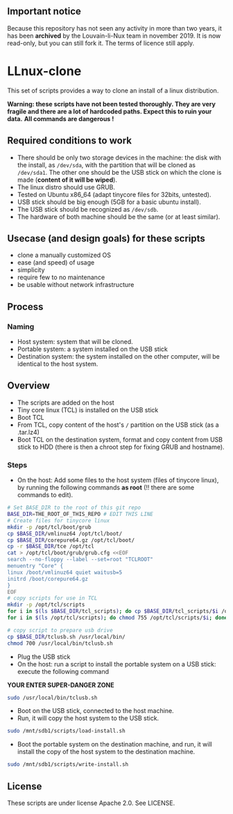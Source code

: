 ## Important notice
Because this repository has not seen any activity in more than two years, it has been **archived** by the Louvain-li-Nux team in november 2019. It is now read-only, but you can still fork it. The terms of licence still apply.

# LLnux-clone

This set of scripts provides a way to clone an install of a linux distribution.

**Warning: these scripts have not been tested thoroughly. They are very fragile and there are a lot of hardcoded paths. Expect this to ruin your data.**
**All commands are dangerous !**

## Required conditions to work

+ There should be only two storage devices in the machine: the disk with the install, as `/dev/sda`, with the partition that will be cloned as `/dev/sda1`. The other one should be the USB stick on which the clone is made (**content of it will be wiped**).
+ The linux distro should use GRUB.
+ Tested on Ubuntu x86_64 (adapt tinycore files for 32bits, untested).
+ USB stick should be big enough (5GB for a basic ubuntu install).
+ The USB stick should be recognized as `/dev/sdb`.
+ The hardware of both machine should be the same (or at least similar).

## Usecase (and design goals) for these scripts

+ clone a manually customized OS
+ ease (and speed) of usage
+ simplicity
+ require few to no maintenance
+ be usable without network infrastructure

## Process

### Naming

+ Host system: system that will be cloned.
+ Portable system: a system installed on the USB stick
+ Destination system: the system installed on the other computer, will be identical to the host system.

## Overview
+ The scripts are added on the host
+ Tiny core linux (TCL) is installed on the USB stick
+ Boot TCL
+ From TCL, copy content of the host's `/` partition on the USB stick (as a .tar.lz4)
+ Boot TCL on the destination system, format and copy content from USB stick to HDD (there is then a chroot step for fixing GRUB and hostname).

### Steps

+ On the host: Add some files to the host system (files of tinycore linux), by running the following commands **as root** (!! there are some commands to edit).
```sh
# Set BASE_DIR to the root of this git repo
BASE_DIR=THE_ROOT_OF_THIS_REPO # EDIT THIS LINE
# Create files for tinycore linux
mkdir -p /opt/tcl/boot/grub
cp $BASE_DIR/vmlinuz64 /opt/tcl/boot/
cp $BASE_DIR/corepure64.gz /opt/tcl/boot/
cp -r $BASE_DIR/tce /opt/tcl
cat > /opt/tcl/boot/grub/grub.cfg <<EOF
search --no-floppy --label --set=root "TCLROOT"
menuentry "Core" {
linux /boot/vmlinuz64 quiet waitusb=5
initrd /boot/corepure64.gz
}
EOF
# copy scripts for use in TCL
mkdir -p /opt/tcl/scripts
for i in $(ls $BASE_DIR/tcl_scripts); do cp $BASE_DIR/tcl_scripts/$i /opt/tcl/scripts/$i; done
for i in $(ls /opt/tcl/scripts); do chmod 755 /opt/tcl/scripts/$i; done

# copy script to prepare usb drive
cp $BASE_DIR/tclusb.sh /usr/local/bin/
chmod 700 /usr/local/bin/tclusb.sh
```
+ Plug the USB stick
+ On the host: run a script to install the portable system on a USB stick: execute the following command

**YOUR ENTER SUPER-DANGER ZONE**

```sh
sudo /usr/local/bin/tclusb.sh
```
+ Boot on the USB stick, connected to the host machine.
+ Run, it will copy the host system to the USB stick.
```sh
sudo /mnt/sdb1/scripts/load-install.sh
```
+ Boot the portable system on the destination machine, and run, it will install the copy of the host system to the destination machine.
```sh
sudo /mnt/sdb1/scripts/write-install.sh
```

## License

These scripts are under license Apache 2.0. See LICENSE.



